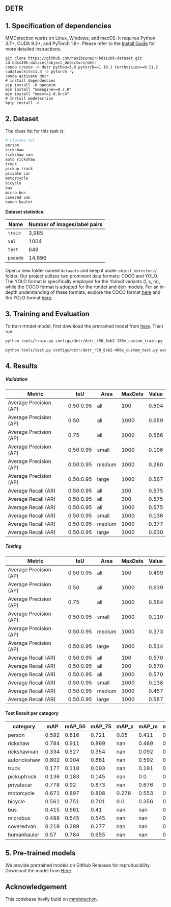 ## DETR

## 1. Specification of dependencies
MMDetection works on Linux, Windows, and macOS. It requires Python 3.7+, CUDA 9.2+, and PyTorch 1.8+. Please refer to the [Install Guide](https://mmdetection.readthedocs.io/en/latest/get_started.html) for more detailed instructions.

```shell
git clone https://github.com/hasibzunair/bdss20k-dataset.git
cd bdss20k-dataset/object_detectors/detr
conda create -n detr python=3.8 pytorch==1.10.1 torchvision==0.11.2 cudatoolkit=11.3 -c pytorch -y
conda activate detr
# install dependencies
pip install -U openmim
mim install "mmengine>=0.7.0"
mim install "mmcv>=2.0.0rc4"
# Install mmdetection
%pip install -e .
```

## 2. Dataset
The class list for this task is:

```bash
# classes.txt
person
rickshaw
rickshaw van
auto rickshaw
truck
pickup truck
private car
motorcycle
bicycle
bus
micro bus
covered van
human hauler
```

**Dataset statistics**:

| Name     | Number of images/label pairs |
| -------- | ---------------------------- |
| `train`  | 3,985                        |
| `val`    | 1004                         |
| `test`   | 649                          |
| `pseudo` | 14,696                       |

Open a new folder named `datasets` and keep it under `object_detectors/` folder. Our project utilizes two prominent data formats: COCO and YOLO. The YOLO format is specifically employed for the Yolov8 variants (l, s, m), while the COCO format is adopted for the rtmdet and detr models. For an in-depth understanding of these formats, explore the COCO format [here](https://roboflow.com/formats/coco-json) and the YOLO format [here](https://roboflow.com/formats/yolov8-pytorch-txt). 


## 3. Training and Evaluation
To train rtmdet model, first download the pretrained model from [here](https://download.openmmlab.com/mmyolo/v0/rtmdet/rtmdet_tiny_syncbn_fast_8xb32-300e_coco/rtmdet_tiny_syncbn_fast_8xb32-300e_coco_20230102_140117-dbb1dc83.pth). Then run:

```bash
python tools/train.py configs/detr/detr_r50_8xb2-150e_custom_train.py
```

```bash
python tools/test.py configs/detr/detr_r50_8xb2-400e_custom_test.py work_dirs/detr_r50_8xb2-400e_custom_train/epoch_400.pth --show-dir show_results --cfg-options test_evaluator.classwise=True`
```

## 4. Results


##### Validation

| Metric                    | IoU         | Area    | MaxDets | Value |
|---------------------------|-------------|---------|---------|-------|
| Average Precision (AP)    | 0.50:0.95   | all     | 100     | 0.504 |
| Average Precision (AP)    | 0.50        | all     | 1000    | 0.659 |
| Average Precision (AP)    | 0.75        | all     | 1000    | 0.566 |
| Average Precision (AP)    | 0.50:0.95   | small   | 1000    | 0.106 |
| Average Precision (AP)    | 0.50:0.95   | medium  | 1000    | 0.280 |
| Average Precision (AP)    | 0.50:0.95   | large   | 1000    | 0.567 |
| Average Recall (AR)       | 0.50:0.95   | all     | 100     | 0.575 |
| Average Recall (AR)       | 0.50:0.95   | all     | 300     | 0.575 |
| Average Recall (AR)       | 0.50:0.95   | all     | 1000    | 0.575 |
| Average Recall (AR)       | 0.50:0.95   | small   | 1000    | 0.136 |
| Average Recall (AR)       | 0.50:0.95   | medium  | 1000    | 0.377 |
| Average Recall (AR)       | 0.50:0.95   | large   | 1000    | 0.630 |


##### Testing
| Metric                    | IoU         | Area    | MaxDets | Value |
|---------------------------|-------------|---------|---------|-------|
| Average Precision (AP)    | 0.50:0.95   | all     | 100     | 0.499 |
| Average Precision (AP)    | 0.50        | all     | 1000    | 0.639 |
| Average Precision (AP)    | 0.75        | all     | 1000    | 0.564 |
| Average Precision (AP)    | 0.50:0.95   | small   | 1000    | 0.110 |
| Average Precision (AP)    | 0.50:0.95   | medium  | 1000    | 0.373 |
| Average Precision (AP)    | 0.50:0.95   | large   | 1000    | 0.514 |
| Average Recall (AR)       | 0.50:0.95   | all     | 100     | 0.570 |
| Average Recall (AR)       | 0.50:0.95   | all     | 300     | 0.570 |
| Average Recall (AR)       | 0.50:0.95   | all     | 1000    | 0.570 |
| Average Recall (AR)       | 0.50:0.95   | small   | 1000    | 0.138 |
| Average Recall (AR)       | 0.50:0.95   | medium  | 1000    | 0.457 |
| Average Recall (AR)       | 0.50:0.95   | large   | 1000    | 0.587 |

#### Test Result per category
| category     | mAP   | mAP_50 | mAP_75 | mAP_s | mAP_m | mAP_l |
|--------------|-------|--------|--------|-------|-------|-------|
| person       | 0.592 | 0.816  | 0.721  | 0.05  | 0.411 | 0.671 |
| rickshaw     | 0.784 | 0.911  | 0.869  | nan   | 0.489 | 0.816 |
| rickshawvan  | 0.334 | 0.527  | 0.354  | nan   | 0.092 | 0.374 |
| autorickshaw | 0.802 | 0.904  | 0.881  | nan   | 0.592 | 0.828 |
| truck        | 0.177 | 0.118  | 0.093  | nan   | 0.191 | 0.043 |
| pickuptruck  | 0.136 | 0.183  | 0.145  | nan   | 0.0   | 0.139 |
| privatecar   | 0.778 | 0.92   | 0.873  | nan   | 0.676 | 0.799 |
| motorcycle   | 0.671 | 0.897  | 0.808  | 0.278 | 0.553 | 0.713 |
| bicycle      | 0.561 | 0.751  | 0.701  | 0.0   | 0.356 | 0.593 |
| bus          | 0.415 | 0.661  | 0.41   | nan   | nan   | 0.417 |
| microbus     | 0.488 | 0.545  | 0.545  | nan   | nan   | 0.489 |
| coveredvan   | 0.219 | 0.289  | 0.277  | nan   | nan   | 0.226 |
| humanhauler  | 0.57  | 0.784  | 0.655  | nan   | nan   | 0.57  |

## 5. Pre-trained models
We provide pretrained models on GitHub Releases for reproducibility. Download the model from [Here](https://github.com/hasibzunair/bdss20k-dataset/releases/download/0.0.5/epoch_400.pth).

## Acknowledgement
This codebase havily build on [mmdetection](https://github.com/open-mmlab/mmdetection/tree/main).
